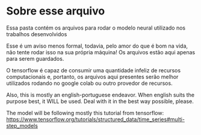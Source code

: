 # Sobre esse arquivo

Essa pasta contém os arquivos para rodar o modelo
neural utilizado nos trabalhos desenvolvidos

Esse é um aviso menos formal, todavia, pelo amor 
do que é bom na vida, não tente rodar isso na sua própria
máquina! Os arquivos estão aqui apenas para serem guardados.

O tensorflow é capaz de consumir uma quantidade infeliz de recursos
computacionais e, portanto, os arquivos aqui presentes serão melhor 
utilizados rodando no google colab ou outro provedor de recursos.

Also, this is mostly an english-portuguese endeavor. When english
suits the purpose best, it WILL be used. Deal with it in the best
way possible, please. 

The model will be following mostly this tutorial from tensorflow:
    https://www.tensorflow.org/tutorials/structured_data/time_series#multi-step_models




